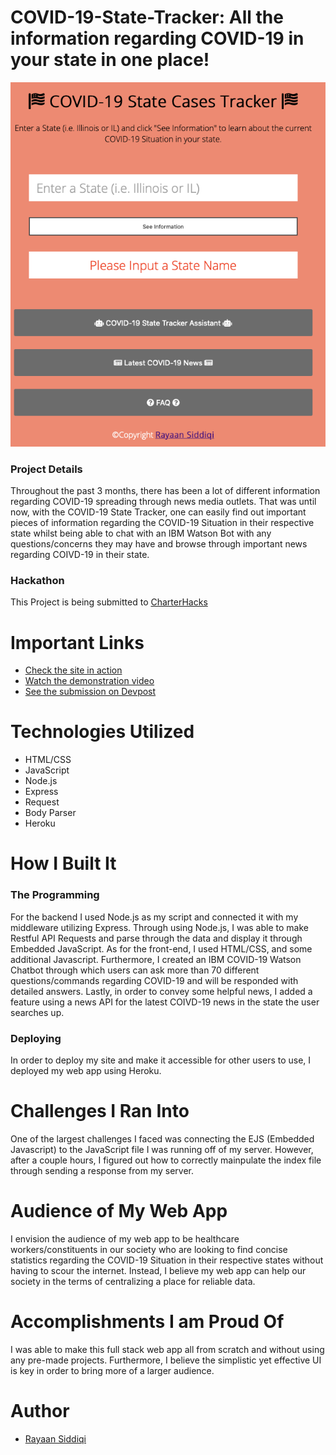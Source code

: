 # COVID-19-State-Tracker: All the information regarding COVID-19 in your state in one place!
![alt text](mainscr.png)
### Project Details
Throughout the past 3 months, there has been a lot of different information regarding COVID-19 spreading through news media outlets. That was until now, with the COVID-19 State Tracker, one can easily find out important pieces of information regarding the COVID-19 Situation in their respective state whilst being able to chat with an IBM Watson Bot with any questions/concerns they may have and browse through important news regarding COIVD-19 in their state.

### Hackathon
This Project is being submitted to <a href = "https://charterhacks.devpost.com" target = "_blank">CharterHacks</a>

# Important Links
* <a href = "https://covid19-state-tracker.herokuapp.com">Check the site in action</a>
* <a href = "https://www.youtube.com/watch?v=-E_r3FGBBmk&feature=emb_logo">Watch the demonstration video</a>
* <a href = "https://devpost.com/software/covid-19-state-tracker">See the submission on Devpost</a>

# Technologies Utilized
* HTML/CSS
* JavaScript
* Node.js
* Express
* Request
* Body Parser
* Heroku

# How I Built It
### The Programming
For the backend I used Node.js as my script and connected it with my middleware utilizing Express. Through using Node.js, I was able to make Restful API Requests and parse through the data and display it through Embedded JavaScript. As for the front-end, I used HTML/CSS, and some additional Javascript. Furthermore, I created an IBM COVID-19 Watson Chatbot through which users can ask more than 70 different questions/commands regarding COVID-19 and will be responded with detailed answers. Lastly, in order to convey some helpful news, I added a feature using a news API for the latest COIVD-19 news in the state the user searches up.

### Deploying
In order to deploy my site and make it accessible for other users to use, I deployed my web app using Heroku.

# Challenges I Ran Into
One of the largest challenges I faced was connecting the EJS (Embedded Javascript) to the JavaScript file I was running off of my server. However, after a couple hours, I figured out how to correctly mainpulate the index file through sending a response from my server.

# Audience of My Web App
I envision the audience of my web app to be healthcare workers/constituents in our society who are looking to find concise statistics regarding the COVID-19 Situation in their respective states without having to scour the internet. Instead, I believe my web app can help our society in the terms of centralizing a place for reliable data. 

# Accomplishments I am Proud Of
I was able to make this full stack web app all from scratch and without using any pre-made projects. Furthermore, I believe the simplistic yet effective UI is key in order to bring more of a larger audience.

# Author
* <a href = "https://rayaansiddiqi.com">Rayaan Siddiqi</a>
